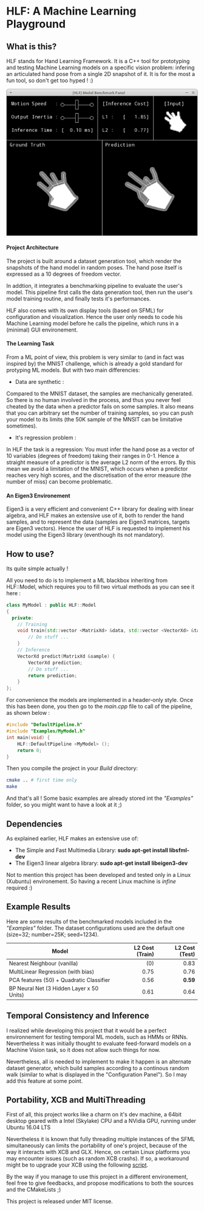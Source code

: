 # HLF: A Machine Learning Playground

## What is this?

HLF stands for Hand Learning Framework. It is a C++ tool for prototyping and testing Machine Learning models on a specific vision problem: infering an articulated hand pose from a single 2D snapshot of it. It is for the most a fun tool, so don't get too hyped ! :)

<p align="center">
  <img src="https://github.com/Cryst4L/HLF/blob/master/Framework/Assets/hlf-bench.png"/>
</p>

#### Project Architecture

The project is built around a dataset generation tool, which render the snapshots of the hand model in random poses. The hand pose itself is expressed as a 10 degrees of freedom vector.

In addtion, it integrates a benchmarking pipeline to evaluate the user's model. This pipeline first calls the data generation tool, then run the user's model training routine, and finally tests it's performances. 

HLF also comes with its own display tools (based on SFML) for configuration and visualization. Hence the user only needs to code his Machine Learning model before he calls the pipeline, which runs in a (minimal) GUI environement.

#### The Learning Task

From a ML point of view, this problem is very similar to (and in fact was inspired by) the MNIST challenge, which is already a gold standard for protyping ML models. But with two main differencies:

- Data are synthetic :

Compared to the MNIST dataset, the samples are mechanically generated. So there is no human involved in the process, and thus you never feel cheated by the data when a predictor fails on some samples. It also means that you can arbitrary set the number of training samples, so you can push your model to its limits (the 50K sample of the MNSIT can be limitative sometimes).

- It's regression problem :

In HLF the task is a regression: You must infer the hand pose as a vector of 10 variables (degrees of freedom) taking their ranges in 0-1. Hence a straight measure of a predictor is the average L2 norm of the errors. By this mean we avoid a limitation of the MNIST, which occurs when a predictor reaches very high scores, and the discretisation of the error measure (the number of miss) can become problematic.

#### An Eigen3 Environement

Eigen3 is a very efficient and convenient C++ library for dealing with linear algebra, and HLF makes an extensive use of it, both to render the hand samples, and to represent the data (samples are Eigen3 matrices, targets are Eigen3 vectors). Hence the user of HLF is requested to implement his model using the Eigen3 library (eventhough its not mandatory).

## How to use?

Its quite simple actually !

All you need to do is to implement a ML blackbox inheriting from HLF::Model, which requires you to fill two virtual methods as you can see it here :

```cpp
class MyModel : public HLF::Model
{
  private:
	// Training 
    void train(std::vector <MatrixXd> &data, std::vector <VectorXd> &targets) { 
		// Do stuff ...
	}
	// Inference 
    VectorXd predict(MatrixXd &sample) {
		VectorXd prediction;
		// Do stuff ...
		return prediction;
	}
};
```
For convenience the models are implemented in a header-only style. Once this has been done, you then go to the _main.cpp_ file to call of the pipeline, as shown below :
```cpp
#include "DefaultPipeline.h"
#include "Examples/MyModel.h"
int main(void) {
	HLF::DefaultPipeline <MyModel> ();
    return 0;
}
```
Then you compile the project in your _Build_ directory: 
```sh
cmake .. # first time only
make
```
And that's all ! Some basic examples are already stored int the _"Examples"_ folder, so you might want to have a look at it ;)

## Dependencies

As explained earlier, HLF makes an extensive use of:

- The Simple and Fast Multimedia Library: **sudo apt-get install libsfml-dev**
- The Eigen3 linear algebra library: **sudo apt-get install libeigen3-dev**

Not to mention this project has been developed and tested only in a Linux (Xubuntu) environement. So having a recent Linux machine is _infine_ required :)

## Example Results

Here are some results of the benchmarked models included in the _"Examples"_ folder.
The dataset configurations used are the default one (size=32; number=25K; seed=1234).

| Model                                      | L2 Cost (Train) | L2 Cost (Test)  |
|--------------------------------------------|----------------:|----------------:|
| Nearest Neighbour (vanilla)                |              (0)|             0.83|
| MultiLinear Regression (with bias)         |             0.75|             0.76|
| PCA features (50) + Quadratic Classifier   |             0.56|         **0.59**|
| BP Neural Net (3 Hidden Layer x 50 Units)  |             0.61|             0.64|

## Temporal Consistency and Inference

I realized while developing this project that it would be a perfect environnement for testing temporal ML models,
such as HMMs or RNNs. Nevertheless it was initially thought to evaluate feed-forward models on a Machine Vision task, so it does not allow such things for now. 

Nevertheless, all is needed to implement to make it happen is an alternate dataset generator, which build samples according to a continous random walk (similar to what is displayed in the "Configuration Panel"). So I may add this feature at some point.

## Portability, XCB and MultiThreading

First of all, this project works like a charm on it's dev machine, a 64bit desktop geared with a Intel (Skylake) CPU and a NVidia GPU, running under Ubuntu 16.04 LTS

Nevertheless it is known that fully threading multiple instances of the SFML simultaneously can limits the portability of one's project, because of the way it interacts with XCB and GLX. Hence, on certain Linux platforms you may encounter issues (such as random XCB crashs). If so, a workaround might be to upgrade your XCB using the following [script](https://gist.github.com/slimsag/a26d838ccc4480ce21bc#file-gistfile1-sh).

By the way if you manage to use this project in a different environement, feel free to give feedbacks, and propose modifications to both the sources and the CMakeLists ;)

This project is released under MIT license.
